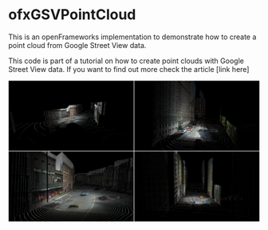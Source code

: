 # ofxGSVPointCloud

This is an openFrameworks implementation to demonstrate how to create a point cloud from Google Street View data.


This code is part of a tutorial on how to create point clouds with Google Street View data.
If you want to find out more check the article [link here] 


![screenshot](/screenshots/one.png?raw=true)
